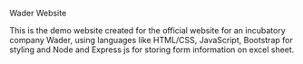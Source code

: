 Wader Website

This is the demo website created for the official website for an incubatory company Wader, 
using languages like HTML/CSS, JavaScript, Bootstrap for styling and Node and Express js for storing form information on excel sheet.

